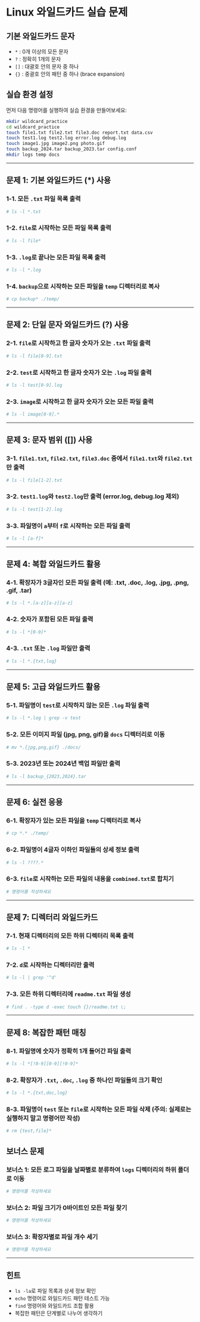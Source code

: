 # Linux 와일드카드 실습 문제

## 기본 와일드카드 문자
- `*` : 0개 이상의 모든 문자
- `?` : 정확히 1개의 문자
- `[]` : 대괄호 안의 문자 중 하나
- `{}` : 중괄호 안의 패턴 중 하나 (brace expansion)

## 실습 환경 설정
먼저 다음 명령어를 실행하여 실습 환경을 만들어보세요:

```bash
mkdir wildcard_practice
cd wildcard_practice
touch file1.txt file2.txt file3.doc report.txt data.csv
touch test1.log test2.log error.log debug.log
touch image1.jpg image2.png photo.gif
touch backup_2024.tar backup_2023.tar config.conf
mkdir logs temp docs
```

---

## 문제 1: 기본 와일드카드 (*) 사용

### 1-1. 모든 `.txt` 파일 목록 출력
```bash
# ls -l *.txt
```

### 1-2. `file`로 시작하는 모든 파일 목록 출력
```bash
# ls -l file*
```

### 1-3. `.log`로 끝나는 모든 파일 목록 출력
```bash
# ls -l *.log
```

### 1-4. `backup`으로 시작하는 모든 파일을 `temp` 디렉터리로 복사
```bash
# cp backup* ./temp/
```

---

## 문제 2: 단일 문자 와일드카드 (?) 사용

### 2-1. `file`로 시작하고 한 글자 숫자가 오는 `.txt` 파일 출력
```bash
# ls -l file[0-9].txt
```

### 2-2. `test`로 시작하고 한 글자 숫자가 오는 `.log` 파일 출력
```bash
# ls -l test[0-9].log
```

### 2-3. `image`로 시작하고 한 글자 숫자가 오는 모든 파일 출력
```bash
# ls -l image[0-9].*
```

---

## 문제 3: 문자 범위 ([]) 사용

### 3-1. `file1.txt`, `file2.txt`, `file3.doc` 중에서 `file1.txt`와 `file2.txt`만 출력
```bash
# ls -l file[1-2].txt
```

### 3-2. `test1.log`와 `test2.log`만 출력 (error.log, debug.log 제외)
```bash
# ls -l test[1-2].log
```

### 3-3. 파일명이 `a`부터 `f`로 시작하는 모든 파일 출력
```bash
# ls -l [a-f]*
```

---

## 문제 4: 복합 와일드카드 활용

### 4-1. 확장자가 3글자인 모든 파일 출력 (예: .txt, .doc, .log, .jpg, .png, .gif, .tar)
```bash
# ls -l *.[a-z][a-z][a-z]
```

### 4-2. 숫자가 포함된 모든 파일 출력
```bash
# ls -l *[0-9]*
```

### 4-3. `.txt` 또는 `.log` 파일만 출력
```bash
# ls -l *.{txt,log}
```

---

## 문제 5: 고급 와일드카드 활용

### 5-1. 파일명이 `test`로 시작하지 않는 모든 `.log` 파일 출력
```bash
# ls -l *.log | grep -v test
```

### 5-2. 모든 이미지 파일 (jpg, png, gif)을 `docs` 디렉터리로 이동
```bash
# mv *.{jpg,png,gif} ./docs/
```

### 5-3. 2023년 또는 2024년 백업 파일만 출력
```bash
# ls -l backup_{2023,2024}.tar
```

---

## 문제 6: 실전 응용

### 6-1. 확장자가 있는 모든 파일을 `temp` 디렉터리로 복사
```bash
# cp *.* ./temp/
```

### 6-2. 파일명이 4글자 이하인 파일들의 상세 정보 출력
```bash
# ls -l ????.*
```

### 6-3. `file`로 시작하는 모든 파일의 내용을 `combined.txt`로 합치기
```bash
# 명령어를 작성하세요
```

---

## 문제 7: 디렉터리 와일드카드

### 7-1. 현재 디렉터리의 모든 하위 디렉터리 목록 출력
```bash
# ls -l *
```

### 7-2. `d`로 시작하는 디렉터리만 출력
```bash
# ls -l | grep '^d'
```

### 7-3. 모든 하위 디렉터리에 `readme.txt` 파일 생성
```bash
# find . -type d -exec touch {}/readme.txt \;
```

---

## 문제 8: 복잡한 패턴 매칭

### 8-1. 파일명에 숫자가 정확히 1개 들어간 파일 출력
```bash
# ls -l *[!0-9][0-9][!0-9]*
```

### 8-2. 확장자가 `.txt`, `.doc`, `.log` 중 하나인 파일들의 크기 확인
```bash
# ls -l *.{txt,doc,log}
```

### 8-3. 파일명이 `test` 또는 `file`로 시작하는 모든 파일 삭제 (주의: 실제로는 실행하지 말고 명령어만 작성)
```bash
# rm {test,file}*
```


## 보너스 문제

### 보너스 1: 모든 로그 파일을 날짜별로 분류하여 `logs` 디렉터리의 하위 폴더로 이동
```bash
# 명령어를 작성하세요
```

### 보너스 2: 파일 크기가 0바이트인 모든 파일 찾기
```bash
# 명령어를 작성하세요
```

### 보너스 3: 확장자별로 파일 개수 세기
```bash
# 명령어를 작성하세요
```

---

## 힌트
- `ls -la`로 파일 목록과 상세 정보 확인
- `echo` 명령어로 와일드카드 패턴 테스트 가능
- `find` 명령어와 와일드카드 조합 활용
- 복잡한 패턴은 단계별로 나누어 생각하기